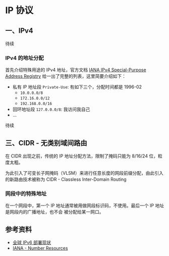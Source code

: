 # IP 协议

## 一、IPv4

待续

### IPv4 的地址分配

首先介绍特殊用途的 IPv4 地址，官方文档
[IANA IPv4 Special-Purpose Address Registry](https://www.iana.org/assignments/iana-ipv4-special-registry/iana-ipv4-special-registry.xhtml)
给一出了完整的列表，这里简要介绍如下：

- 私有 IP 地址段 `Private-Use`: 有如下三个，分配时间都是 1996-02
  - `10.0.0.0/8`
  - `172.16.0.0/12`
  - `192.168.0.0/16`
- 回环地址段 `127.0.0.0/8`: 我访问我自己
- ...

待续

## 三、CIDR - 无类别域间路由

在 CIDR 出现之前，传统的 IP 地址分配方法，限制了掩码只能为 8/16/24 位，粒度太粗。

为此引入了可变长子网掩码（VLSM）来进行任意长度的网段前缀分配，由此引入的新路由技术被称为 CIDR -
Classless Inter-Domain Routing

### 网段中的特殊地址

在一个网段中，第一个 IP 地址通常被用做网段标识码，不使用。最后一个 IP 地址是网段内的广播地址，也不会
被分配给某一网口。

## 参考资料

- [全球 IPv6 部署现状](http://stats.labs.apnic.net/ipv6/)
- [IANA - Number Resources](https://www.iana.org/numbers)
